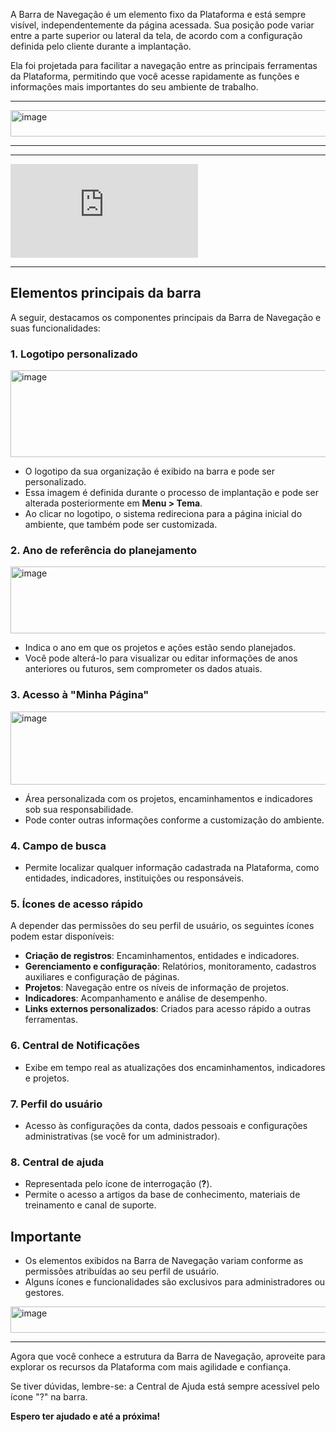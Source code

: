 A Barra de Navegação é um elemento fixo da Plataforma e está sempre visível, independentemente da página acessada. Sua posição pode variar entre a parte superior ou lateral da tela, de acordo com a configuração definida pelo cliente durante a implantação.

Ela foi projetada para facilitar a navegação entre as principais ferramentas da Plataforma, permitindo que você acesse rapidamente as funções e informações mais importantes do seu ambiente de trabalho.

---

<img width="1269" height="42" alt="image" src="https://github.com/user-attachments/assets/91444aea-f9e8-4344-bc6a-b8bd45ce45f6" />

---

---
<div class="video-container">
  <iframe
    src="https://player.vimeo.com/video/1129601155"
    title="Tutoria Vimeo"
    frameborder="0"
    allow="autoplay; fullscreen; picture-in-picture"
    allowfullscreen>
  </iframe>
</div>

---


## Elementos principais da barra

A seguir, destacamos os componentes principais da Barra de Navegação e suas funcionalidades:

### 1. Logotipo personalizado

<img width="1933" height="139" alt="image" src="https://github.com/user-attachments/assets/222f0938-9b27-4df7-b0ac-9459eddb1c5a" />


* O logotipo da sua organização é exibido na barra e pode ser personalizado.
* Essa imagem é definida durante o processo de implantação e pode ser alterada posteriormente em **Menu > Tema**.
* Ao clicar no logotipo, o sistema redireciona para a página inicial do ambiente, que também pode ser customizada.

  

### 2. Ano de referência do planejamento

<img width="1916" height="107" alt="image" src="https://github.com/user-attachments/assets/fdac6279-3a0f-4155-b818-2fd40b1d479c" />


* Indica o ano em que os projetos e ações estão sendo planejados.
* Você pode alterá-lo para visualizar ou editar informações de anos anteriores ou futuros, sem comprometer os dados atuais.

### 3. Acesso à "Minha Página"

<img width="1916" height="117" alt="image" src="https://github.com/user-attachments/assets/e41e714c-890b-4225-90ed-d89317e63c65" />


* Área personalizada com os projetos, encaminhamentos e indicadores sob sua responsabilidade.
* Pode conter outras informações conforme a customização do ambiente.

### 4. Campo de busca

* Permite localizar qualquer informação cadastrada na Plataforma, como entidades, indicadores, instituições ou responsáveis.

### 5. Ícones de acesso rápido

A depender das permissões do seu perfil de usuário, os seguintes ícones podem estar disponíveis:

* **Criação de registros**: Encaminhamentos, entidades e indicadores.
* **Gerenciamento e configuração**: Relatórios, monitoramento, cadastros auxiliares e configuração de páginas.
* **Projetos**: Navegação entre os níveis de informação de projetos.
* **Indicadores**: Acompanhamento e análise de desempenho.
* **Links externos personalizados**: Criados para acesso rápido a outras ferramentas.

### 6. Central de Notificações

* Exibe em tempo real as atualizações dos encaminhamentos, indicadores e projetos.

### 7. Perfil do usuário

* Acesso às configurações da conta, dados pessoais e configurações administrativas (se você for um administrador).

### 8. Central de ajuda

* Representada pelo ícone de interrogação (**?**).
* Permite o acesso a artigos da base de conhecimento, materiais de treinamento e canal de suporte.

## Importante

* Os elementos exibidos na Barra de Navegação variam conforme as permissões atribuídas ao seu perfil de usuário.
* Alguns ícones e funcionalidades são exclusivos para administradores ou gestores.


<img width="1269" height="42" alt="image" src="https://github.com/user-attachments/assets/79a4cd9c-1254-4bc5-84be-aca565fd4539" />



---

Agora que você conhece a estrutura da Barra de Navegação, aproveite para explorar os recursos da Plataforma com mais agilidade e confiança.

Se tiver dúvidas, lembre-se: a Central de Ajuda está sempre acessível pelo ícone "?" na barra.

**Espero ter ajudado e até a próxima!**

